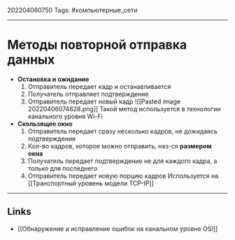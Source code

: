 202204060750
Tags: #компьютерные_сети

---

# Методы повторной отправка данных
- **Остановка и ожидание**
	1. Отправитель передает кадр и останавливается
	2. Получатель отправляет подтверждение
	3. Отправитель передает новый кадр
	![[Pasted image 20220406074628.png]]
	Такой метод используется в технологии канального уровня Wi-Fi
- **Скользящее окно**
	1. Отправитель передает сразу несколько кадров, не дожидаясь подтверждения
	2. Кол-во кадров, которое можно отправить, наз-ся **размером окна**
	3. Получатель передает подтверждение не для каждого кадра, а только для последнего
	4. Отправитель передает новую порцию кадров
	Используется на [[Транспортный уровень модели TCP-IP]]

---
## Links
- [[Обнаружение и исправление ошибок на канальном уровне OSI]]